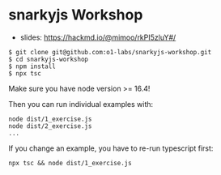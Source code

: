 # snarkyjs Workshop

- slides: https://hackmd.io/@mimoo/rkPI5zluY#/

```console
$ git clone git@github.com:o1-labs/snarkyjs-workshop.git
$ cd snarkyjs-workshop
$ npm install
$ npx tsc
```

Make sure you have node version >= 16.4!

Then you can run individual examples with:

```console
node dist/1_exercise.js
node dist/2_exercise.js
...
```

If you change an example, you have to re-run typescript first:

```console
npx tsc && node dist/1_exercise.js
```
